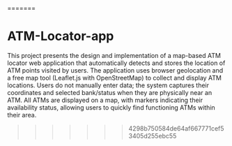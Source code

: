 
=======
# ATM-Locator-app

This project presents the design and implementation of a map-based ATM locator web application that automatically detects and stores the location of ATM points visited by users. The application uses browser geolocation and a free map tool (Leaflet.js with OpenStreetMap) to collect and display ATM locations. Users do not manually enter data; the system captures their coordinates and selected bank/status when they are physically near an ATM. All ATMs are displayed on a map, with markers indicating their availability status, allowing users to quickly find functioning ATMs within their area.
>>>>>>> 4298b750584de64af667771cef53405d255ebc55
